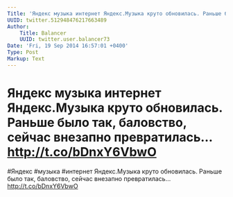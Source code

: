 ```yaml
---
Title: 'Яндекс музыка интернет Яндекс.Музыка круто обновилась. Раньше было так, баловство, сейчас внезапно превратилась… http://t.co/bDnxY6VbwO'
UUID: twitter.512948476217663489
Author:
    Title: Balancer
    UUID: twitter.user.balancer73
Date: 'Fri, 19 Sep 2014 16:57:01 +0400'
Type: Post
Markup: Text
---
```


# Яндекс музыка интернет Яндекс.Музыка круто обновилась. Раньше было так, баловство, сейчас внезапно превратилась… http://t.co/bDnxY6VbwO

#Яндекс #музыка #интернет Яндекс.Музыка круто обновилась.
Раньше было так, баловство, сейчас внезапно превратилась…
http://t.co/bDnxY6VbwO